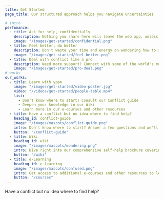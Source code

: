 ```yaml
---
title: Get Started
page_title: Our structured approach helps you navigate uncertainties

# intro
perfomance:
  - title: Ask for help, confidentially
    description: Nothing you share here will leave the web app, unless you explicitly give your consent.
    image: "/images/get-started/confidential.png"
  - title: Feel better, do better
    description: Don't waste your time and energy on wondering how to solve your issue. We've got your back!
    image: "/images/get-started/feel-better.png"
  - title: Deal with conflict like a pro
    description: Need more support? Connect with some of the world's most experienced professionals.
    image: "/images/get-started/pro-deal.png"
# works
our_works:
  - title: Learn with yppo
    image: "/images/get-started/video-poster.jpg"
    video: "/videos/get-started/people-table.mp4"
    list:
      - Don't know where to start? Consult our Conflict guide
      - Deepen your knowledge in our Wiki
      - Learn more in our e-courses and other resources
  - title: Have a conflict but no idea where to find help?
    heading_id: conflict-guide
    image: "/images/mascots/conflict-guide.png"
    intro: Don't know where to start? Answer a few questions and we'll point you in the right direction.
    button: "/conflict-guide"
  - title: Wiki
    heading_id: wiki
    image: "/images/mascots/wondering.png"
    intro: Dive right into our comprehensive self-help brochure covering all conflict scenarios, divided by theme.
    button: "/wiki"
  - title: e-Learning
    heading_id: e-learning
    image: "/images/mascots/confused.png"
    intro: Get access to additional e-courses and other resources to learn more.
    button: "/courses"
---
```

Have a conflict but no idea where to find help?
